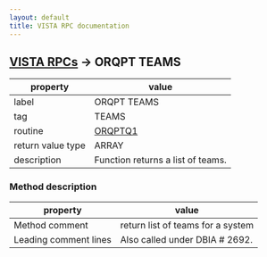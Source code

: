 ```yaml
---
layout: default
title: VISTA RPC documentation
---
```




## [VISTA RPCs](TableOfContent.md) &#8594; ORQPT TEAMS 

 property | value 
--- | --- 
 label | ORQPT TEAMS
 tag | TEAMS
 routine | [ORQPTQ1](http://code.osehra.org/dox/Routine_ORQPTQ1_source.html)
 return value type | ARRAY
 description | Function returns a list of teams.


### Method description

 property | value 
--- | --- 
 Method comment | return list of teams for a system
 Leading comment lines | Also called under DBIA # 2692.